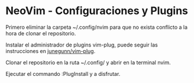 # NeoVim - Configuraciones y Plugins

Primero eliminar la carpeta ~/.config/nvim para que no exista
conflicto a la hora de clonar el repositorio.

Instalar el administrador de plugins vim-plug, puede seguir las
instrucciones en [junegunn/vim-plug](https://github.com/junegunn/vim-plug).

Clonar el repositorio en la ruta ~/.config/ y abrir en la 
terminal nvim.

Ejecutar el commando :PlugInstall y a disfrutar.
